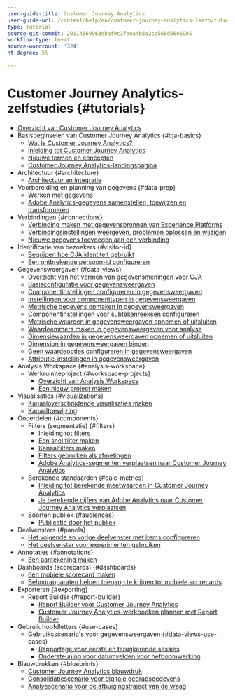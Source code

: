 ```yaml
---
user-guide-title: Customer Journey Analytics
user-guide-url: /content/help/en/customer-journey-analytics-learn/tutorials/overview.html
type: Tutorial
source-git-commit: 20114569963ebaf9c1feea4b5a2cc568d66e6985
workflow-type: tm+mt
source-wordcount: '324'
ht-degree: 5%

---
```



# Customer Journey Analytics-zelfstudies {#tutorials}

+ [Overzicht van Customer Journey Analytics](overview.md)
+ Basisbeginselen van Customer Journey Analytics {#cja-basics}
   + [Wat is Customer Journey Analytics?](cja-basics/what-is-customer-journey-analytics.md)
   + [Inleiding tot Customer Journey Analytics](cja-basics/understanding-customer-journey-analytics.md)
   + [Nieuwe termen en concepten](cja-basics/new-terms-and-concepts-in-cja.md)
   + [Customer Journey Analytics-landingspagina](cja-basics/customer-journey-analytics-landing-page.md)
+ Architectuur {#architecture}
   + [Architectuur en integratie](architecture/architecture-and-integrations-of-cja.md)
+ Voorbereiding en planning van gegevens {#data-prep}
   + [Werken met gegevens](data-prep/working-with-data-in-cja.md)
   + [Adobe Analytics-gegevens samenstellen, toewijzen en transformeren](data-prep/ingest-map-and-transform-adobe-analytics-data.md)
+ Verbindingen {#connections}
   + [Verbinding maken met gegevensbronnen van Experience Platforms](connections/connecting-customer-journey-analytics-to-data-sources-in-platform.md)
   + [Verbindingsinstellingen weergeven, problemen oplossen en wijzigen](connections/connections-details-experience-in-cja.md)
   + [Nieuwe gegevens toevoegen aan een verbinding](connections/add-past-data-to-an-existing-connection-in-cja.md)
+ Identificatie van bezoekers {#visitor-id}
   + [Begrijpen hoe CJA identiteit gebruikt](visitor-id/understanding-how-customer-journey-analytics-uses-identity.md)
   + [Een ontbrekende persoon-id configureren](visitor-id/configure-missing-person-id.md)
+ Gegevensweergaven {#data-views}
   + [Overzicht van het vormen van gegevensmeningen voor CJA](data-views/overview-of-configuring-data-views-for-cja.md)
   + [Basisconfiguratie voor gegevensweergaven](data-views/basic-configuration-for-data-views.md)
   + [Componentinstellingen configureren in gegevensweergaven](data-views/configuring-component-settings-in-data-views.md)
   + [Instellingen voor componenttypen in gegevensweergaven](data-views/component-type-settings-in-data-views.md)
   + [Metrische gegevens opmaken in gegevensweergaven](data-views/formatting-metrics-in-data-views.md)
   + [Componentinstellingen voor subtekenreeksen configureren](data-views/configure-substring-component-settings.md)
   + [Metrische waarden in gegevensweergaven opnemen of uitsluiten](data-views/include-or-exclude-metric-values-in-data-views.md)
   + [Waardeemmers maken in gegevensweergaven voor analyse](data-views/creating-value-buckets-in-data-views-for-analysis.md)
   + [Dimensiewaarden in gegevensweergaven opnemen of uitsluiten](data-views/include-or-exclude-dimension-values-in-data-views.md)
   + [Dimension in gegevensweergaven binden](data-views/binding-dimensions-in-data-views.md)
   + [Geen waardeopties configureren in gegevensweergaven](data-views/configure-no-value-options-in-data-views.md)
   + [Attributie-instellingen in gegevensweergaven](data-views/attribution-settings-in-data-views.md)
+ Analysis Workspace {#analysis-workspace}
   + Werkruimteproject {#workspace-projects}
      + [Overzicht van Analysis Workspace](analysis-workspace/workspace-projects/analysis-workspace-overview.md)
      + [Een nieuw project maken](analysis-workspace/workspace-projects/build-a-new-project.md)
+ Visualisaties {#visualizations}
   + [Kanaaloverschrijdende visualisaties maken](visualizations/creating-cross-channel-visualizations-in-customer-journey-analytics.md)
   + [Kanaaltoewijzing](visualizations/cross-channel-attribution-in-customer-journey-analytics.md)
+ Onderdelen {#components}
   + Filters (segmentatie) {#filters}
      + [Inleiding tot filters](components/filters/introduction-to-filters-in-cja.md)
      + [Een snel filter maken](components/filters/create-a-quick-filter.md)
      + [Kanaalfilters maken](components/filters/creating-cross-channel-filters-in-customer-journey-analytics.md)
      + [Filters gebruiken als afmetingen](components/filters/use-filters-as-dimensions.md)
      + [Adobe Analytics-segmenten verplaatsen naar Customer Journey Analytics](components/filters/moving-adobe-analytics-segments-to-customer-journey-analytics.md)
   + Berekende standaarden {#calc-metrics}
      + [Inleiding tot berekende meetwaarden in Customer Journey Analytics](components/calc-metrics/introduction-to-calculated-metrics-in-customer-journey-analytics.md)
      + [Je berekende cijfers van Adobe Analytics naar Customer Journey Analytics verplaatsen](components/calc-metrics/moving-your-calculated-metrics-from-adobe-analytics-to-customer-journey-analytics.md)
   + Soorten publiek {#audiences}
      + [Publicatie door het publiek](components/audiences/audience-publishing-for-cja.md)
+ Deelvensters {#panels}
   + [Het volgende en vorige deelvenster met items configureren](panels/configure-next-previous-item-panel.md)
   + [Het deelvenster voor experimenten gebruiken](panels/use-the-experimentation-panel.md)
+ Annotaties {#annotations}
   + [Een aantekening maken](components/create-an-annotation.md)
+ Dashboards (scorecards) {#dashboards}
   + [Een mobiele scorecard maken](dashboards/create-a-mobile-scorecard.md)
   + [Behoorapparaten helpen toegang te krijgen tot mobiele scorecards](dashboards/assist-executives-to-access-mobile-scorecards.md)
+ Exporteren {#exporting}
   + Report Builder {#report-builder}
      + [Report Builder voor Customer Journey Analytics](exporting/report-builder/report-builder-for-customer-journey-analytics.md)
      + [Customer Journey Analytics-werkboeken plannen met Report Builder](exporting/report-builder/schedule-cja-workbooks-using-report-builder.md)
+ Gebruik hoofdletters {#use-cases}
   + Gebruiksscenario&#39;s voor gegevensweergaven {#data-views-use-cases}
      + [Rapportage voor eerste en terugkerende sessies](use-cases/data-views-use-cases/first-time-and-returning-sessions.md)
      + [Ondersteuning voor datumvelden voor hefboomwerking](use-cases/data-views-use-cases/leverage-date-field-support.md)
+ Blauwdrukken {#blueprints}
   + [Customer Journey Analytics blauwdruk](https://experienceleague.adobe.com/docs/blueprints-learn/architecture/customer-journey-analytics/overview.html)
   + [Consolidatiescenario voor digitale gedragsgegevens](https://experienceleague.adobe.com/docs/blueprints-learn/architecture/customer-journey-analytics/digital-behavioral-data-consolidation.html)
   + [Analyescenario voor de afbuigingstraject van de vraag](https://experienceleague.adobe.com/docs/blueprints-learn/architecture/customer-journey-analytics/call-deflect.html?lang=en#customer-journey-analytics)



[def]: analysis-workspace/workspace-projects/build-a-new-project.md
